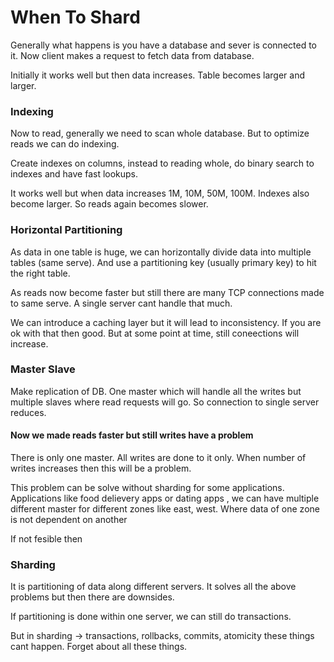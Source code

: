 
# When To Shard

Generally what happens is you have a database and sever is
connected to it. Now client makes a request to fetch data from database.

Initially it works well but then data increases. Table becomes larger and larger.

### Indexing

Now to read, generally we need to scan whole database. But to optimize reads we can do indexing.

Create indexes on columns, instead to reading whole, do binary search to indexes and have fast lookups.

It works well but when data increases 1M, 10M, 50M, 100M. Indexes also become larger.
So reads again becomes slower.

### Horizontal Partitioning

As data in one table is huge, we can horizontally divide data into
multiple tables (same serve). And use a partitioning key (usually primary key) to
hit the right table.

As reads now become faster but still there are many TCP connections made to same serve.
A single server cant handle that much.

We can introduce a caching layer but it will lead to inconsistency. If you are ok with that then good.
But at some point at time, still coneections will increase.

### Master Slave

Make replication of DB. One master which will handle all the writes but multiple slaves
where read requests will go. So connection to single server reduces.

#### Now we made reads faster but still writes have a problem

There is only one master. All writes are done to it only. When number of writes increases then
this will be a problem.

This problem can be solve without sharding for some applications.
Applications like food delievery apps or dating apps , we can have multiple different master for different zones like east, west.
Where data of one zone is not dependent on another

If not fesible then

### Sharding

It is partitioning of data along different servers.
It solves all the above problems but then there are downsides.

If partitioning is done within one server, we can still do transactions.

But in sharding -> transactions, rollbacks, commits, atomicity these things cant happen.
Forget about all these things.
